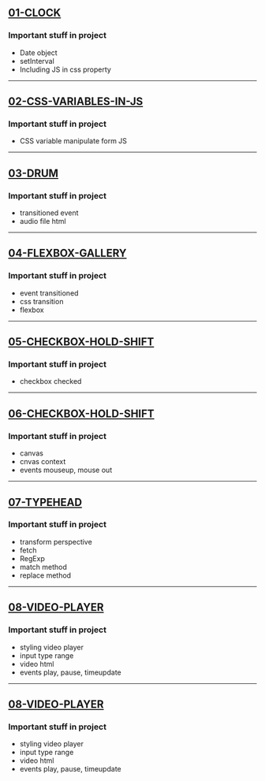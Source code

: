 [01-CLOCK](https://kwl-clock.netlify.app/) 
---
### Important stuff in project
- Date object
- setInterval
- Including JS in css property

---

[02-CSS-VARIABLES-IN-JS](https://kwl-css-variables-in-js.netlify.app/) 
---
### Important stuff in project
- CSS variable manipulate form JS

---

[03-DRUM](https://kwl-drum.netlify.app/) 
---
### Important stuff in project
- transitioned event
- audio file html

---

[04-FLEXBOX-GALLERY](https://kwl-flexbox-gallery.netlify.app/) 
---
### Important stuff in project
- event transitioned
- css transition
- flexbox

---

[05-CHECKBOX-HOLD-SHIFT](https://kwl-checkbox.netlify.app/) 
---
### Important stuff in project
- checkbox checked

---

[06-CHECKBOX-HOLD-SHIFT](https://kwl-canvas.netlify.app/) 
---
### Important stuff in project
- canvas 
- cnvas context
- events mouseup, mouse out

---

[07-TYPEHEAD](https://kwl-typehaed.netlify.app/) 
---
### Important stuff in project
- transform perspective
- fetch
- RegExp
- match method
- replace method

---

[08-VIDEO-PLAYER](https://kwl-video-player.netlify.app/) 
---
### Important stuff in project
- styling video player
- input type range
- video html
- events play, pause, timeupdate

---

[08-VIDEO-PLAYER](https://kwl-video-player.netlify.app/) 
---
### Important stuff in project
- styling video player
- input type range
- video html
- events play, pause, timeupdate




